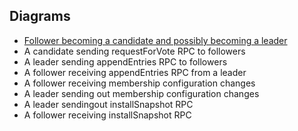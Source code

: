
## Diagrams

- [Follower becoming a candidate and possibly becoming a leader](./follower_canditate_leader_transition.jpeg)
- A candidate sending requestForVote RPC to followers
- A leader sending appendEntries RPC to followers
- A follower receiving appendEntries RPC from a leader
- A follower receiving membership configuration changes
- A leader sending out membership configuration changes
- A leader sendingout installSnapshot RPC
- A follower receiving installSnapshot RPC
